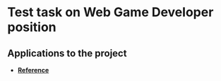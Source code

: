 # Test task on Web Game Developer position

## Applications to the project

- [**Reference**](https://annaveller.github.io/GridMover)
